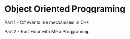 # Object Oriented Proggraming

Part 1 - C# events like mechanisem in C++

Part 2 - RushHour with Meta Proggraming.
